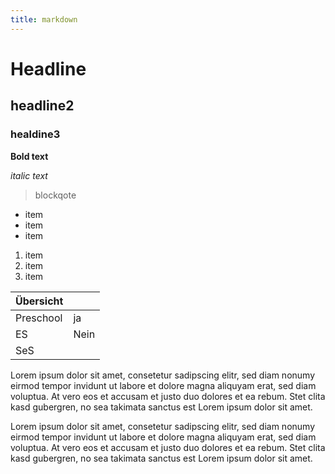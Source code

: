 ```yaml
---
title: markdown
---
```



# Headline

## headline2

### healdine3


**Bold text**

*italic text*

> blockqote

- item
- item
- item

1. item
2. item
3. item

| Übersicht |  | 
|---|---| 
| Preschool | ja |
| ES | Nein |
| SeS | |



Lorem ipsum dolor sit amet, consetetur sadipscing elitr, sed diam nonumy eirmod tempor invidunt ut labore et dolore magna aliquyam erat, sed diam voluptua. At vero eos et accusam et justo duo dolores et ea rebum. Stet clita kasd gubergren, no sea takimata sanctus est Lorem ipsum dolor sit amet.

Lorem ipsum dolor sit amet, consetetur sadipscing elitr, sed diam nonumy eirmod tempor invidunt ut labore et dolore magna aliquyam erat, sed diam voluptua. At vero eos et accusam et justo duo dolores et ea rebum. Stet clita kasd gubergren, no sea takimata sanctus est Lorem ipsum dolor sit amet.


